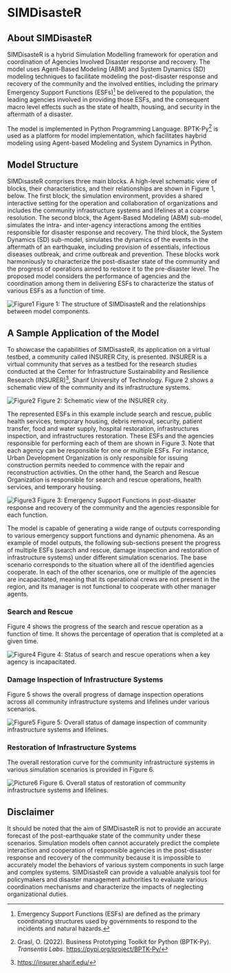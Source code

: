 # SIMDisasteR
## About SIMDisasteR
SIMDisasteR is a hybrid Simulation Modelling framework for operation and coordination of Agencies Involved Disaster response and recovery. The model uses Agent-Based Modeling (ABM) and System Dynamics (SD) modeling techniques to facilitate modeling the post-disaster response and recovery of the community and the involved entities, including the primary Emergency Support Functions (ESFs)[^1] be delivered to the population, the leading agencies involved in providing those ESFs, and the consequent macro level effects such as the state of health, housing, and security in the aftermath of a disaster.

The model is implemented in Python Programming Language. BPTK-Py[^2] is used as a platform for model implementation, which facilitates haybrid modeling using Agent-based Modeling and System Dynamics in Python. 


[^1]: Emergency Support Functions (ESFs) are defined as the primary coordinating structures used by governments to respond to the incidents and natural hazards.
[^2]: Grasl, O. (2022). Business Prototyping Toolkit for Python (BPTK-Py). _Transentis Labs_. https://pypi.org/project/BPTK-Py/

## Model Structure
SIMDisasteR comprises three main blocks. A high-level schematic view of blocks, their characteristics, and their relationships are shown in Figure 1, below. The first block, the simulation environment, provides a shared interactive setting for the operation and collaboration of organizations and includes the community infrastructure systems and lifelines at a coarse resolution. The second block, the Agent-Based Modeling (ABM) sub-model, simulates the intra- and inter-agency interactions among the entities responsible for disaster response and recovery. The third block, the System Dynamics (SD) sub-model, simulates the dynamics of the events in the aftermath of an earthquake, including provision of essentials, infectious diseases outbreak, and crime outbreak and prevention. These blocks work harmoniously to characterize the post-disaster state of the community and the progress of operations aimed to restore it to the pre-disaster level. The proposed model considers the performance of agencies and the coordination among them in delivering ESFs to characterize the status of various ESFs as a function of time.

![Figure1](https://user-images.githubusercontent.com/61154430/195952634-d729e330-ba3d-4314-8787-942f109cbaaa.png)
Figure 1: The structure of SIMDisasteR and the relationships between model components.

## A Sample Application of the Model
To showcase the capabilities of SIMDisasteR, its application on a virtual testbed, a community called INSURER City, is presented. INSURER is a virtual community that serves as a testbed for the research studies conducted at the Center for Infrastructure Sustainability and Resilience Research (INSURER)[^3], Sharif University of Technology. Figure 2 shows a schematic view of the community and its infrastructure systems.

![Figure2](https://user-images.githubusercontent.com/61154430/195952654-1dab83a4-cc24-4efa-8a5f-dd284e64c97c.jpg)
Figure 2: Schematic view of the INSURER city.

The represented ESFs in this example include search and rescue, public health services, temporary housing, debris removal, security, patient transfer, food and water supply, hospital restoration, infrastructures inspection, and infrastructures restoration. These ESFs and the agencies responsible for performing each of them are shown in Figure 3. Note that each agency can be responsible for one or multiple ESFs. For instance, Urban Development Organization is only responsible for issuing construction permits needed to commence with the repair and reconstruction activities. On the other hand, the Search and Rescue Organization is responsible for search and rescue operations, health services, and temporary housing.

![Figure3](https://user-images.githubusercontent.com/61154430/195952667-b51d86d9-65c4-45e3-869e-d468d9c12e13.png)
Figure 3: Emergency Support Functions in post-disaster response and recovery of the community and the agencies responsible for each function.

The model is capable of generating a wide range of outputs corresponding to various emergency support functions and dynamic phenomena. 
As an example of model outputs, the following sub-sections present the progress of multiple ESFs (search and rescue, damage inspection and restoration of infrastructure systems) under different simulation scenarios. The base scenario corresponds to the situation where all of the identified agencies cooperate. In each of the other scenarios, one or multiple of the agencies are incapacitated, meaning that its operational crews are not present in the region, and its manager is not functional to cooperate with other manager agents.

### Search and Rescue
Figure 4 shows the progress of the search and rescue operation as a function of time. It shows the percentage of operation that is completed at a given time.

![Figure4](https://user-images.githubusercontent.com/61154430/195952690-8de7c6e8-af4e-45e5-b45e-4a271638f317.png)
Figure 4: Status of search and rescue operations when a key agency is incapacitated.

### Damage Inspection of Infrastructure Systems
Figure 5 shows the overall progress of damage inspection operations across all community infrastructure systems and lifelines under various scenarios.

![Figure5](https://user-images.githubusercontent.com/61154430/195952710-97547a9e-f386-419a-a3da-3e2942f606e4.png)
Figure 5: Overall status of damage inspection of community infrastructure systems and lifelines.

### Restoration of Infrastructure Systems
The overall restoration curve for the community infrastructure systems in various simulation scenarios is provided in Figure 6.

![Picture6](https://user-images.githubusercontent.com/61154430/195952723-bf207b3b-44d8-48c1-ae61-13ce2d894ab4.png)
Figure 6. Overall status of restoration of community infrastructure systems and lifelines.

[^3]: https://insurer.sharif.edu/

## Disclaimer
It should be noted that the aim of SIMDisasteR is not to provide an accurate forecast of the post-earthquake state of the community under these scenarios. Simulation models often cannot accurately predict the complete interaction and cooperation of responsible agencies in the post-disaster response and recovery of the community because it is impossible to accurately model the behaviors of various system components in such large and complex systems. SIMDisasteR can provide a valuable analysis tool for policymakers and disaster management authorities to evaluate various coordination mechanisms and characterize the impacts of neglecting organizational duties.


